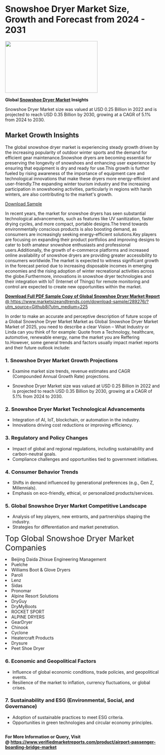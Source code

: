 <H1>Snowshoe Dryer Market Size, Growth and Forecast from 2024 - 2031</H1><img class="aligncenter size-medium wp-image-584254" src="https://thirdeyenews.in/wp-content/uploads/2024/09/Global-Market-Research-300x168.jpeg" alt="" width="300" height="168" /><p><strong>Global&nbsp;<a href="https://www.marketsizeandtrends.com/download-sample/289276/?utm_source=Github8j?utm_medium=225">Snowshoe Dryer Market</a> Insights</strong></p><p>Snowshoe Dryer Market size was valued at USD 0.25 Billion in 2022 and is projected to reach USD 0.35 Billion by 2030, growing at a CAGR of 5.1% from 2024 to 2030.</p><p><h2>Market Growth Insights</h2> <p>The global snowshoe dryer market is experiencing steady growth driven by the increasing popularity of outdoor winter sports and the demand for efficient gear maintenance.Snowshoe dryers are becoming essential for preserving the longevity of snowshoes and enhancing user experience by ensuring that equipment is dry and ready for use.This growth is further fueled by rising awareness of the importance of equipment care and technological innovations that make these dryers more energy-efficient and user-friendly.The expanding winter tourism industry and the increasing participation in snowshoeing activities, particularly in regions with harsh winters, are also contributing to the market's growth.</p> <p><a href="#">Download Sample</a></p> <p>In recent years, the market for snowshoe dryers has seen substantial technological advancements, such as features like UV sanitization, faster drying cycles, and more compact, portable designs.The trend towards environmentally conscious products is also boosting demand, as consumers are increasingly seeking energy-efficient solutions.Key players are focusing on expanding their product portfolios and improving designs to cater to both amateur snowshoe enthusiasts and professional users.Additionally, the growth of e-commerce platforms and increased online availability of snowshoe dryers are providing greater accessibility to consumers worldwide.The market is expected to witness significant growth in the forecast period due to increasing disposable incomes in emerging economies and the rising adoption of winter recreational activities across the globe.Furthermore, innovations in snowshoe dryer technologies and their integration with IoT (Internet of Things) for remote monitoring and control are expected to create new opportunities within the market.</p> <p><a href="#"></p><p><span class=""><strong>Download Full PDF Sample Copy of Global Snowshoe Dryer Market Report</strong> @ <a href="https://www.marketsizeandtrends.com/download-sample/289276/?utm_source=Github8j?utm_medium=225" target="_blank">https://www.marketsizeandtrends.com/download-sample/289276/?utm_source=Github8j?utm_medium=225</a></span></p><p>In order to make an accurate and perceptive description of future scope of a Global&nbsp;Snowshoe Dryer Market Market as Global&nbsp;Snowshoe Dryer Market Market of 2025, you need to describe a clear Vision &ndash; What Industry or Linda can you think of for example: Quote from a Technology, healthcare, automotive, renewable energy, name the market you are Reffering to.However, some general trends and factors usually impact market reports and their future outlook include:</p><h3>1.&nbsp;<strong>Snowshoe Dryer Market Growth Projections</strong></h3><ul><li>Examine market size trends, revenue estimates and CAGR (Compounded Annual Growth Rate) projections.</li><li><p>Snowshoe Dryer Market size was valued at USD 0.25 Billion in 2022 and is projected to reach USD 0.35 Billion by 2030, growing at a CAGR of 5.1% from 2024 to 2030.</p></li></ul><h3>2.&nbsp;<strong>Snowshoe Dryer Market Technological Advancements</strong></h3><ul><li>Integration of AI, IoT, blockchain, or automation in the industry.</li><li>Innovations driving cost reductions or improving efficiency.</li></ul><h3>3.&nbsp;<strong>Regulatory and Policy Changes</strong></h3><ul><li>Impact of global and regional regulations, including sustainability and carbon-neutral goals.</li><li>Compliance challenges and opportunities tied to government initiatives.</li></ul><h3>4.&nbsp;<strong>Consumer Behavior Trends</strong></h3><ul><li>Shifts in demand influenced by generational preferences (e.g., Gen Z, Millennials).</li><li>Emphasis on eco-friendly, ethical, or personalized products/services.</li></ul><h3>5.&nbsp;<strong>Global Snowshoe Dryer Market Competitive Landscape</strong></h3><ul><li>Analysis of key players, new entrants, and partnerships shaping the industry.</li><li>Strategies for differentiation and market penetration.</li></ul><p data-pm-slice="1 1 []"><span style="color: inherit; font-family: inherit; font-size: 25px;">Top Global Snowshoe Dryer Market Companies</span></p><div class="" data-test-id=""><p><li>Beijing Daida Zhixue Engineering Management</li><li> Puelche</li><li> Williams Boot & Glove Dryers</li><li> Paroli</li><li> Lenz</li><li> Sidas</li><li> Pronomar</li><li> Alpine Resort Solutions</li><li> DryGuy</li><li> DryMyBoots</li><li> ROCKET SPORT</li><li> ALPINE DRYERS</li><li> GearDryer</li><li> Chinook</li><li> Cyclone</li><li> Heatercraft Products</li><li> Drysure</li><li> Peet Shoe Dryer</li></p></div><h3>6.&nbsp;<strong>Economic and Geopolitical Factors</strong></h3><ul><li>Influence of global economic conditions, trade policies, and geopolitical events.</li><li>Resilience of the market to inflation, currency fluctuations, or global crises.</li></ul><h3>7.&nbsp;<strong>Sustainability and ESG (Environmental, Social, and Governance)</strong></h3><ul><li>Adoption of sustainable practices to meet ESG criteria.</li><li>Opportunities in green technologies and circular economy principles.</li></ul><h2><strong style="font-size: 14px;">For More Information or Query, Visit @&nbsp;</strong><a style="background-color: #ffffff; font-size: 14px;" href="https://www.marketsizeandtrends.com/report/snowshoe-dryer-market/" target="_blank">https://www.verifiedmarketreports.com/product/airport-passenger-boarding-bridge-market</a></h2>